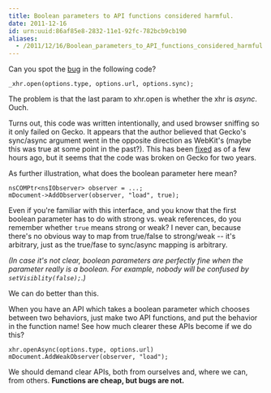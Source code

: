 ```yaml
---
title: Boolean parameters to API functions considered harmful.
date: 2011-12-16
id: urn:uuid:86af85e8-2832-11e1-92fc-782bcb9cb190
aliases:
  - /2011/12/16/Boolean_parameters_to_API_functions_considered_harmful..html
---
```


Can you spot the [bug][hive-bug] in the following code?

    _xhr.open(options.type, options.url, options.sync); 

The problem is that the last param to xhr.open is whether the xhr is *async*.
Ouch.

Turns out, this code was written intentionally, and used browser sniffing so it
only failed on Gecko.  It appears that the author believed that Gecko's
sync/async argument went in the opposite direction as WebKit's (maybe this was
true at some point in the past?).  This has been [fixed][hive-fix] as of a few
hours ago, but it seems that the code was broken on Gecko for two years.

As further illustration, what does the boolean parameter here mean?

    nsCOMPtr<nsIObserver> observer = ...;
    mDocument->AddObserver(observer, "load", true);

Even if you're familiar with this interface, and you know that the first
boolean parameter has to do with strong vs. weak references, do you remember
whether `true` means strong or weak?  I never can, because there's no obvious
way to map from true/false to strong/weak -- it's arbitrary, just as the
true/fase to sync/async mapping is arbitrary.

*(In case it's not clear, boolean parameters are perfectly fine when the
parameter really is a boolean.  For example, nobody will be confused by
`setVisiblity(false);`.)*

We can do better than this.

When you have an API which takes a boolean parameter which chooses between two
behaviors, just make two API functions, and put the behavior in the function
name!  See how much clearer these APIs become if we do this?

    xhr.openAsync(options.type, options.url)
    mDocument.AddWeakObserver(observer, "load");

We should demand clear APIs, both from ourselves and, where we can, from
others.  **Functions are cheap, but bugs are not.**

[hive-bug]: http://code.google.com/p/thermetics-forum-extensions/issues/detail?id=33
[hive-fix]: https://github.com/rwldrn/jquery-hive/commit/a21994a66e4e8f13811f0a54783cbd235b5f17f2
